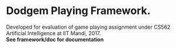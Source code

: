 # Dodgem Playing Framework. 
 Developed for evaluation of game playing assignment under CS562 Artificial Intelligence at IIT Mandi, 2017.  
 **See framework/doc for documentation**
